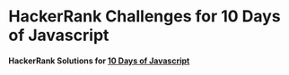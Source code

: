 # HackerRank Challenges for 10 Days of Javascript

#### HackerRank Solutions for [10 Days of Javascript](https://www.hackerrank.com/domains/tutorials/10-days-of-javascript)
